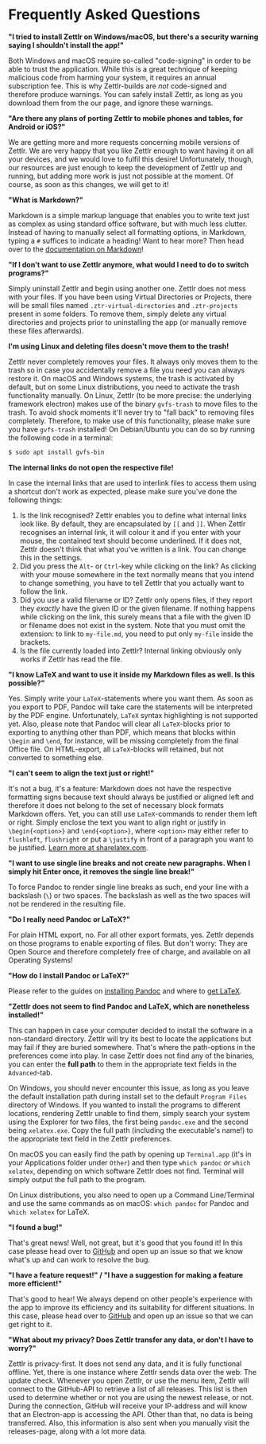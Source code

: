 # Frequently Asked Questions

**"I tried to install Zettlr on Windows/macOS, but there's a security warning saying I shouldn't install the app!"**

Both Windows and macOS require so-called "code-signing" in order to be able to trust the application. While this is a great technique of keeping malicious code from harming your system, it requires an annual subscription fee. This is why Zettlr-builds are _not_ code-signed and therefore produce warnings. You can safely install Zettlr, as long as you download them from the our page, and ignore these warnings.

**"Are there any plans of porting Zettlr to mobile phones and tables, for Android or iOS?"**

We are getting more and more requests concerning mobile versions of Zettlr. We are very happy that you like Zettlr enough to want having it on all your devices, and we would love to fulfil this desire! Unfortunately, though, our resources are just enough to keep the development of Zettlr up and running, but adding more work is just not possible at the moment. Of course, as soon as this changes, we will get to it!

**"What is Markdown?"**

Markdown is a simple markup language that enables you to write text just as complex as using standard office software, but with much less clutter. Instead of having to manually select all formatting options, in Markdown, typing a `#` suffices to indicate a heading! Want to hear more? Then head over to the [documentation on Markdown](markdown-basics.md)!

**"If I don't want to use Zettlr anymore, what would I need to do to switch programs?"**

Simply uninstall Zettlr and begin using another one. Zettlr does not mess with your files. If you have been using Virtual Directories or Projects, there will be small files named `.ztr-virtual-directories` and `.ztr-projects` present in some folders. To remove them, simply delete any virtual directories and projects prior to uninstalling the app (or manually remove these files afterwards).

**I'm using Linux and deleting files doesn't move them to the trash!**

Zettlr never completely removes your files. It always only moves them to the trash so in case you accidentally remove a file you need you can always restore it. On macOS and Windows systems, the trash is activated by default, but on some Linux distributions, you need to activate the trash functionality manually. On Linux, Zettlr (to be more precise: the underlying framework electron) makes use of the binary `gvfs-trash` to move files to the trash. To avoid shock moments it'll never try to "fall back" to removing files completely. Therefore, to make use of this functionality, please make sure you have `gvfs-trash` installed! On Debian/Ubuntu you can do so by running the following code in a terminal:

```bash
$ sudo apt install gvfs-bin
```

**The internal links do not open the respective file!**

In case the internal links that are used to interlink files to access them using a shortcut don't work as expected, please make sure you've done the following things:

1. Is the link recognised? Zettlr enables you to define what internal links look like. By default, they are encapsulated by `[[` and `]]`. When Zettlr recognises an internal link, it will colour it and if you enter with your mouse, the contained text should become underlined. If it does not, Zettlr doesn't think that what you've written is a link. You can change this in the settings.
2. Did you press the `Alt`- or `Ctrl`-key while clicking on the link? As clicking with your mouse somewhere in the text normally means that you intend to change something, you have to tell Zettlr that you actually want to follow the link.
3. Did you use a valid filename or ID? Zettlr only opens files, if they report they _exactly_ have the given ID or the given filename. If nothing happens while clicking on the link, this surely means that a file with the given ID or filename does not exist in the system. Note that you must omit the extension: to link to `my-file.md`, you need to put only `my-file` inside the brackets.
4. Is the file currently loaded into Zettlr? Internal linking obviously only works if Zettlr has read the file.

**"I know LaTeX and want to use it inside my Markdown files as well. Is this possible?"**

Yes. Simply write your `LaTeX`-statements where you want them. As soon as you export to PDF, Pandoc will take care the statements will be interpreted by the PDF engine. Unfortunately, `LaTeX` syntax highlighting is not supported yet. Also, please note that Pandoc will clear all `LaTeX`-blocks prior to exporting to anything other than PDF, which means that blocks within `\begin` and `\end`, for instance, will be missing completely from the final Office file. On HTML-export, all `LaTeX`-blocks will retained, but not converted to something else.

**"I can't seem to align the text just or right!"**

It's not a bug, it's a feature: Markdown does not have the respective formatting signs because text should always be justified or aligned left and therefore it does not belong to the set of necessary block formats Markdown offers. Yet, you can still use `LaTeX`-commands to render them left or right. Simply enclose the text you want to align right or justify in `\begin{<option>}` and `\end{<option>}`, where `<option>` may either refer to `flushleft`, `flushright` or  put a `\justify` in front of a paragraph you want to be justified. [Learn more at sharelatex.com](https://www.sharelatex.com/learn/Text_alignment).

**"I want to use single line breaks and not create new paragraphs. When I simply hit Enter once, it removes the single line break!"**

To force Pandoc to render single line breaks as such, end your line with a backslash (`\`) or two spaces. The backslash as well as the two spaces will not be rendered in the resulting file.

**"Do I really need Pandoc or LaTeX?"**

For plain HTML export, no. For all other export formats, yes. Zettlr depends on those programs to enable exporting of files. But don't worry: They are Open Source and therefore completely free of charge, and available on all Operating Systems!

**"How do I install Pandoc or LaTeX?"**

Please refer to the guides on [installing Pandoc](install-pandoc.md) and where to [get LaTeX](install-latex.md).

**"Zettlr does not seem to find Pandoc and LaTeX, which are nonetheless installed!"**

This can happen in case your computer decided to install the software in a non-standard directory. Zettlr will try its best to locate the applications but may fail if they are buried somewhere. That's where the path-options in the preferences come into play. In case Zettlr does not find any of the binaries, you can enter the **full path** to them in the appropriate text fields in the `Advanced`-tab.

On Windows, you should never encounter this issue, as long as you leave the default installation path during install set to the default `Program Files` directory of Windows. If you wanted to install the programs to different locations, rendering Zettlr unable to find them, simply search your system using the Explorer for two files, the first being `pandoc.exe` and the second being `xelatex.exe`. Copy the full path (including the executable's name!) to the appropriate text field in the Zettlr preferences.

On macOS you can easily find the path by opening up `Terminal.app` (it's in your Applications folder under `Other`) and then type `which pandoc` _or_ `which xelatex`, depending on which software Zettlr does not find. Terminal will simply output the full path to the program.

On Linux distributions, you also need to open up a Command Line/Terminal and use the same commands as on macOS: `which pandoc` for Pandoc and `which xelatex` for LaTeX.

**"I found a bug!"**

That's great news! Well, not great, but it's good that you found it! In this case please head over to [GitHub](https://github.com/Zettlr/Zettlr/) and open up an issue so that we know what's up and can work to resolve the bug.

**"I have a feature request!" / "I have a suggestion for making a feature more efficient!"**

That's good to hear! We always depend on other people's experience with the app to improve its efficiency and its suitability for different situations. In this case, please head over to [GitHub](https://github.com/Zettlr/Zettlr/) and open up an issue so that we can get right to it.

**"What about my privacy? Does Zettlr transfer any data, or don't I have to worry?"**

Zettlr is privacy-first. It does not send any data, and it is fully functional offline. Yet, there is one instance where Zettlr sends data over the web: The update check. Whenever you open Zettlr, or use the menu item, Zettlr will connect to the GitHub-API to retrieve a list of all releases. This list is then used to determine whether or not you are using the newest release, or not. During the connection, GitHub will receive your IP-address and will know that an Electron-app is accessing the API. Other than that, no data is being transferred. Also, this information is also sent when you manually visit the releases-page, along with a lot more data.